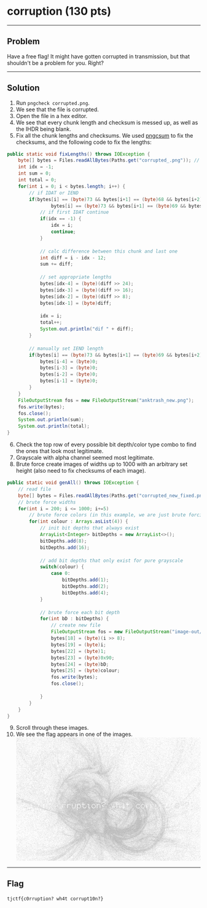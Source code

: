# corruption (130 pts)

---

## Problem
Have a free flag! It might have gotten corrupted in transmission, but that shouldn't be a problem for you. Right? 

---

## Solution
1. Run `pngcheck corrupted.png`.<br>
2. We see that the file is corrupted.<br>
3. Open the file in a hex editor.<br>
4. We see that every chunk length and checksum is messed up, as well as the IHDR being blank.<br>
5. Fix all the chunk lengths and checksums. We used [pngcsum](http://schaik.com/png/pngcsum.html) to fix the checksums, and the following code to fix the lengths:<br>
```java
public static void fixLengths() throws IOException {
    byte[] bytes = Files.readAllBytes(Paths.get("corrupted_.png")); // read the image
    int idx = -1;
    int sum = 0;
    int total = 0;
    for(int i = 0; i < bytes.length; i++) {
        // if IDAT or IEND
        if(bytes[i] == (byte)73 && bytes[i+1] == (byte)68 && bytes[i+2] == (byte)65 && bytes[i+3] == (byte)84 ||
                bytes[i] == (byte)73 && bytes[i+1] == (byte)69 && bytes[i+2] == (byte)78 && bytes[i+3] == (byte)68) {
            // if first IDAT continue
            if(idx == -1) {
                idx = i;
                continue;
            }

            // calc difference between this chunk and last one
            int diff = i - idx - 12;
            sum += diff;

            // set appropriate lengths
            bytes[idx-4] = (byte)(diff >> 24);
            bytes[idx-3] = (byte)(diff >> 16);
            bytes[idx-2] = (byte)(diff >> 8);
            bytes[idx-1] = (byte)diff;

            idx = i;
            total++;
            System.out.println("dif " + diff);
        }

        // manually set IEND length
        if(bytes[i] == (byte)73 && bytes[i+1] == (byte)69 && bytes[i+2] == (byte)78 && bytes[i+3] == (byte)68) {
            bytes[i-4] = (byte)0;
            bytes[i-3] = (byte)0;
            bytes[i-2] = (byte)0;
            bytes[i-1] = (byte)0;
        }
    }
    FileOutputStream fos = new FileOutputStream("anktrash_new.png");
    fos.write(bytes);
    fos.close();
    System.out.println(sum);
    System.out.println(total);
}
```
6. Check the top row of every possible bit depth/color type combo to find the ones that look most legitimate.<br>
7. Grayscale with alpha channel seemed most legitimate.<br>
8. Brute force create images of widths up to 1000 with an arbitrary set height (also need to fix checksums of each image). 
```java
public static void genAll() throws IOException {
    // read file
    byte[] bytes = Files.readAllBytes(Paths.get("corrupted_new_fixed.png"));
    // brute force widths
    for(int i = 200; i <= 1000; i+=5)
        // brute force colors (in this example, we are just brute forcing grayscale with alpha channel)
        for(int colour : Arrays.asList(4)) {
            // init bit depths that always exist
            ArrayList<Integer> bitDepths = new ArrayList<>();
            bitDepths.add(8);
            bitDepths.add(16);

            // add bit depths that only exist for pure grayscale
            switch(colour) {
                case 0:
                    bitDepths.add(1);
                    bitDepths.add(2);
                    bitDepths.add(4);
            }

            // brute force each bit depth
            for(int bD : bitDepths) {
                // create new file
                FileOutputStream fos = new FileOutputStream("image-out/" + i + "_" + colour + "_" + bD + ".png");
                bytes[18] = (byte)(i >> 8);
                bytes[19] = (byte)i;
                bytes[22] = (byte)1;
                bytes[23] = (byte)0x90;
                bytes[24] = (byte)bD;
                bytes[25] = (byte)colour;
                fos.write(bytes);
                fos.close();

            }
        }
    }
}
```
9. Scroll through these images.<br>
10. We see the flag appears in one of the images.<br>
![flag image][image]


[image]: fix-600_4_16.png

---

## Flag
`tjctf{c0rruption? wh4t corrupt10n?}`